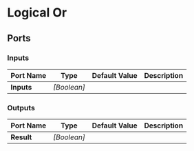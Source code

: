# Logical Or

## Ports

### Inputs

Port Name|Type|Default Value|Description
---|---|---|---
**Inputs**|_[Boolean]_||
### Outputs

Port Name|Type|Default Value|Description
---|---|---|---
**Result**|_[Boolean]_||
